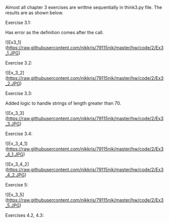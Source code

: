 Almost all chapter 3 exercises are writtne sequentially in think3.py file. The results are as shown below.

Exercise 3.1:

Has error as the definition comes after the call.

![Ex3_1] (https://raw.githubusercontent.com/nikkris/79115nik/master/hw/code/2/Ex3_1.JPG)

Exercise 3.2:

![Ex_3_2] (https://raw.githubusercontent.com/nikkris/79115nik/master/hw/code/2/Ex3_2.JPG)

Exercise 3.3:

Added logic to handle strings of length greater than 70.

![Ex_3_3] (https://raw.githubusercontent.com/nikkris/79115nik/master/hw/code/2/Ex3_3.JPG)

Exercise 3.4:

![Ex_3_4_1] (https://raw.githubusercontent.com/nikkris/79115nik/master/hw/code/2/Ex3_4_1.JPG)

![Ex_3_4_2] (https://raw.githubusercontent.com/nikkris/79115nik/master/hw/code/2/Ex3_4_2.JPG)

Exercise 5:

![Ex_3_5] (https://raw.githubusercontent.com/nikkris/79115nik/master/hw/code/2/Ex3_5.JPG)

Exercises 4.2, 4.3:




